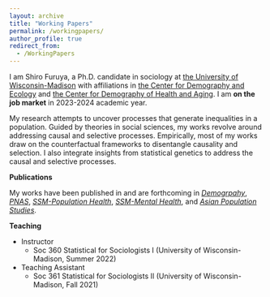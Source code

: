 ```yaml
---
layout: archive
title: "Working Papers"
permalink: /workingpapers/
author_profile: true
redirect_from:
  - /WorkingPapers
---
```


I am Shiro Furuya, a Ph.D. candidate in sociology at [the University of Wisconsin-Madison](https://sociology.wisc.edu/) with affiliations in [the Center for Demography and Ecology](https://cde.wisc.edu/) and [the Center for Demography of Health and Aging](https://cdha.wisc.edu/). I am **on the job market** in 2023-2024 academic year.

My research attempts to uncover processes that generate inequalities in a population. Guided by theories in social sciences, my works revolve around addressing causal and selective processes. Empirically, most of my works draw on the counterfactual frameworks to disentangle causality and selection. I also integrate insights from statistical genetics to address the causal and selective processes.

**Publications**

My works have been published in and are forthcoming in [*Demogrpahy*](https://read.dukeupress.edu/demography), [*PNAS*](https://www.pnas.org/), [*SSM-Population Health*](https://www.sciencedirect.com/journal/ssm-population-health), [*SSM-Mental Health*](https://www.sciencedirect.com/journal/ssm-mental-health), and [*Asian Population Studies*](https://www.tandfonline.com/journals/raps20).

**Teaching**
- Instructor
    - Soc 360 Statistical for Sociologists I (University of Wisconsin-Madison, Summer 2022)
- Teaching Assistant
    - Soc 361 Statistical for Sociologists II (University of Wisconsin-Madison, Fall 2021)






